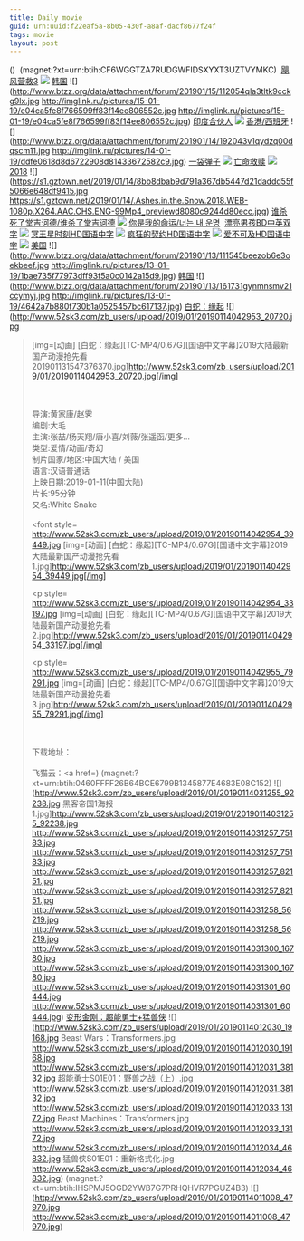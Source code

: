 ```yaml
---
title: Daily movie
guid: urn:uuid:f22eaf5a-8b05-430f-a8af-dacf8677f24f
tags: movie
layout: post
---
```


()
![]()
(magnet:?xt=urn:btih:CF6WGGTZA7RUDGWFIDSXYXT3UZTVYMKC)
![]()
[飓风营救3](ed2k://|file|飓fy救3.720p.国英双语.BD中英双字[最新电影www.66ys.tv](ED2000.COM).mp4|2836567600|FB4AE5FE81F52B5636918D602F50300C|h=LCCOI4QC7RCLJZHDMJE43LAFQVD23L3Y|/飓风营救3.720p.国英双语.BD中英双字.mp4)
![](https://tu.66vod.net/2018/5818.jpg)
[韩国](magnet:?xt=urn:btih:E95DC485FDE7F610DC37533A5AAFD9937E3B9A7D)
![](http://www.btzz.org/data/attachment/forum/201901/15/112054qla3tltk9cckg9lx.jpg
http://imglink.ru/pictures/15-01-19/e04ca5fe8f766599ff83f14ee806552c.jpg
http://imglink.ru/pictures/15-01-19/e04ca5fe8f766599ff83f14ee806552c.jpg)
[印度合伙人](ed2k://|file|护垫侠.1080p.BD中字[最新电影www.66ys.tv](ED2000.COM).mp4|4030029278|F7FA134BFE3DED3D69AF31C0C7FFAFE8|h=KOFM6STPD3MO44GOCCHX32LYPHB2JJIV|/护垫侠.1080p.BD中字.mp4)
![](https://tu.66vod.net/2018/1199.jpg)
[香港/西班牙](magnet:?xt=urn:btih:B8145191D5A577C65FE8453E070F9A7A4CCEA73B)
![](http://www.btzz.org/data/attachment/forum/201901/14/192043v1qydzq00dqscm11.jpg
http://imglink.ru/pictures/14-01-19/ddfe0618d8d6722908d81433672582c9.jpg)
[一袋弹子](ed2k://|file|一袋弹子.720p.BD中字[最新电影www.66ys.tv](ED2000.COM).mp4|1471366272|0A6DCEC9D73E25109C0E05BA673942FA|h=NYZQ7IP7IS43AODIRUBVOGIGVKFJ3OL2|/一袋弹子.720p.BD中字.mp4)
![](https://tu.66vod.net/2018/5793.jpg)
[亡命救赎](ed2k://|file|亡m救赎.1080p.BD中字[最新电影www.66ys.tv](ED2000.COM).mp4|2832820727|3454F5B6023333B4835897B40A3A82D0|h=N2LAFHPQ26KYDTABSD6FKK5WMYLNJMTZ|/亡命救赎.1080p.BD中字.mp4)
![](https://tu.66vod.net/2018/5790.jpg)
[2018](magnet:?xt=urn:btih:8842B15BF511001F9B07C810931A4F8743666D9A)
![](https://s1.gztown.net/2019/01/14/8bb8dbab9d791a367db5447d21daddd55f5066e648df9415.jpg
https://s1.gztown.net/2019/01/14/.Ashes.in.the.Snow.2018.WEB-1080p.X264.AAC.CHS.ENG-99Mp4_previewd8080c9244d80ecc.jpg)
[谁杀死了堂吉诃德/谁杀了堂吉诃德](magnet:?xt=urn:btih:ea404336a438863ee18abac03f08466f9d9b267f)
![](http://img.google.com.btba.xiaoeryi.com/upload/2019/01/14/26n2152O454427.big.jpg)
[你是我的命运/너는 내 운명](magnet:?xt=urn:btih:8fb495dbf8be6ab1c1b0920d51d458009e263f6c)
![]()
[漂亮男孩BD中英双字](magnet:?xt=urn:btih:901658fe83b8a25654c047eadb0909e7e2286367)
![](http://www.xpiaohua.com/uploads/allimg/190109/164624O28-0.jpg)
[冥王星时刻HD国语中字](magnet:?xt=urn:btih:927df9ed6107e719257525019b2b490d8d5b8906)
![](http://www.xpiaohua.com/uploads/allimg/190109/091120Ja-0.jpg)
[疯狂的契约HD国语中字](magnet:?xt=urn:btih:43d22bd5810e8e2af835986076984aa3b44e7317)
![](http://www.xpiaohua.com/uploads/allimg/190109/0910561644-0.jpg)
[爱不可及HD国语中字](magnet:?xt=urn:btih:24338d3088bfc02132c4bc7a20481dd2218ef466)
![](http://www.xpiaohua.com/uploads/allimg/190109/0911135630-0.jpg)
[美国](magnet:?xt=urn:btih:47560F61CB766A363E1E445F3C1BBD209DEF33F9)
![](http://www.btzz.org/data/attachment/forum/201901/13/111545beezob6e3oekbeef.jpg
http://imglink.ru/pictures/13-01-19/1bae735f77973dff93f5a0c0142a15d9.jpg)
[韩国](magnet:?xt=urn:btih:B0691A579AEA859C8A989C5EAC682D59D7DB4847)
![](http://www.btzz.org/data/attachment/forum/201901/13/161731gynmnsmv21ccymyj.jpg
http://imglink.ru/pictures/13-01-19/4642a7b880f730b1a0525457bc617137.jpg)
[白蛇：缘起](magnet:?dn=白蛇：缘起TC国语中字.mp4.torrent)
![](http://www.52sk3.com/zb_users/upload/2019/01/20190114042953_20720.jpg
>[img=[动画] [白蛇：缘起][TC-MP4/0.67G][国语中文字幕]2019大陆最新国产动漫抢先看201901131547376370.jpg]http://www.52sk3.com/zb_users/upload/2019/01/20190114042953_20720.jpg[/img]</a></p><br /><br />导演:黄家康/赵霁<br />编剧:大毛<br />主演:张喆/杨天翔/唐小喜/刘薇/张遥函/更多...<br />类型:爱情/动画/奇幻<br />制片国家/地区:中国大陆 / 美国<br />语言:汉语普通话<br />上映日期:2019-01-11(中国大陆)<br />片长:95分钟<br />又名:White Snake<br /><br /><font style=
http://www.52sk3.com/zb_users/upload/2019/01/20190114042954_39449.jpg
>[img=[动画] [白蛇：缘起][TC-MP4/0.67G][国语中文字幕]2019大陆最新国产动漫抢先看1.jpg]http://www.52sk3.com/zb_users/upload/2019/01/20190114042954_39449.jpg[/img]</a></p><p style=
http://www.52sk3.com/zb_users/upload/2019/01/20190114042954_33197.jpg
>[img=[动画] [白蛇：缘起][TC-MP4/0.67G][国语中文字幕]2019大陆最新国产动漫抢先看2.jpg]http://www.52sk3.com/zb_users/upload/2019/01/20190114042954_33197.jpg[/img]</a></p><p style=
http://www.52sk3.com/zb_users/upload/2019/01/20190114042955_79291.jpg
>[img=[动画] [白蛇：缘起][TC-MP4/0.67G][国语中文字幕]2019大陆最新国产动漫抢先看3.jpg]http://www.52sk3.com/zb_users/upload/2019/01/20190114042955_79291.jpg[/img]</a></p><br /><br />下载地址：<br /><br />飞猫云：<a href=)
(magnet:?xt=urn:btih:0460FFFF26B64BCE6799B1345877E4683E08C152)
![](http://www.52sk3.com/zb_users/upload/2019/01/20190114031255_92238.jpg
黑客帝国1海报1.jpg]http://www.52sk3.com/zb_users/upload/2019/01/20190114031255_92238.jpg
http://www.52sk3.com/zb_users/upload/2019/01/20190114031257_75183.jpg
http://www.52sk3.com/zb_users/upload/2019/01/20190114031257_75183.jpg
http://www.52sk3.com/zb_users/upload/2019/01/20190114031257_82151.jpg
http://www.52sk3.com/zb_users/upload/2019/01/20190114031257_82151.jpg
http://www.52sk3.com/zb_users/upload/2019/01/20190114031258_56219.jpg
http://www.52sk3.com/zb_users/upload/2019/01/20190114031258_56219.jpg
http://www.52sk3.com/zb_users/upload/2019/01/20190114031300_16780.jpg
http://www.52sk3.com/zb_users/upload/2019/01/20190114031300_16780.jpg
http://www.52sk3.com/zb_users/upload/2019/01/20190114031301_60444.jpg
http://www.52sk3.com/zb_users/upload/2019/01/20190114031301_60444.jpg)
[变形金刚：超能勇士+猛兽侠](magnet:?dn=变形金刚：超能勇士)
![](http://www.52sk3.com/zb_users/upload/2019/01/20190114012030_19168.jpg
Beast Wars：Transformers.jpg
http://www.52sk3.com/zb_users/upload/2019/01/20190114012030_19168.jpg
http://www.52sk3.com/zb_users/upload/2019/01/20190114012031_38132.jpg
超能勇士S01E01：野兽之战（上）.jpg
http://www.52sk3.com/zb_users/upload/2019/01/20190114012031_38132.jpg
http://www.52sk3.com/zb_users/upload/2019/01/20190114012033_13172.jpg
Beast Machines：Transformers.jpg
http://www.52sk3.com/zb_users/upload/2019/01/20190114012033_13172.jpg
http://www.52sk3.com/zb_users/upload/2019/01/20190114012034_46832.jpg
猛兽侠S01E01：重新格式化.jpg
http://www.52sk3.com/zb_users/upload/2019/01/20190114012034_46832.jpg)
(magnet:?xt=urn:btih:IHSPMJ5OGD2YWB7G7PRHQHVR7PGUZ4B3)
![](http://www.52sk3.com/zb_users/upload/2019/01/20190114011008_47970.jpg
http://www.52sk3.com/zb_users/upload/2019/01/20190114011008_47970.jpg)
